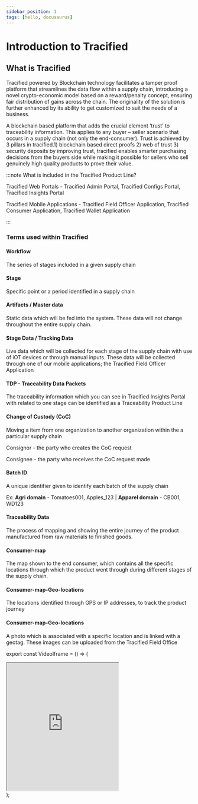 ```yaml
---
sidebar_position: 1
tags: [hello, docusaurus]
---
```


# Introduction to Tracified


## What is Tracified



<VideoIframe></VideoIframe>

Tracified powered by Blockchain technology facilitates a tamper proof platform that streamlines the data flow within a supply chain, introducing a novel crypto-economic model based on a reward/penalty concept, ensuring fair distribution of gains across the chain. The originality of the solution is further enhanced by its ability to get customized to suit the needs of a business. 

A blockchain based platform that adds the crucial element ‘trust’ to traceability information. This applies to any buyer – seller scenario that occurs in a supply chain (not only the end-consumer). Trust is achieved by 3 pillars in tracified.1) blockchain based direct proofs 2) web of trust 3) security deposits by improving trust, tracified enables smarter purchasing decisions from the buyers side while making it possible for sellers who sell genuinely high quality products to prove their value. 


:::note What is included in the Tracified Product Line?



Tracified Web Portals - Tracified Admin Portal, Tracified Configs Portal, Tracified Insights Portal

Tracified Mobile Applications - Tracified Field Officer Application, Tracified Consumer Application, Tracified Wallet Application


:::



### Terms used within Tracified



#### Workflow
The series of stages included in a given supply chain
 
####  Stage  
Specific point or a period identified in a supply chain 

####  Artifacts / Master data
 Static data which will be fed into the system. These data will not change throughout the entire supply chain.

#### Stage Data / Tracking Data 
Live data which will be collected for each stage of the supply  chain with use of iOT devices or through manual inputs. These data will be collected through one of our mobile applications; the Tracified Field Officer Application

####  TDP - Traceability Data Packets
The traceability information which you can see in Tracified Insights Portal with related to one stage can be identified as a Traceability Product Line

#### Change of Custody (CoC)
Moving a item from one organization to another organization within the a particular supply chain 

Consignor - the party who creates the CoC request

Consignee - the party who receives the CoC request made

#### Batch ID

 A unique identifier given to identify each batch of the supply chain
 
 Ex: 	**Agri domain** - Tomatoes001, Apples_123 |
	**Apparel domain** - CB001, WD123

#### Traceability Data

The process of mapping and showing the entire journey of the product manufactured from raw materials to finished goods.


#### Consumer-map

The map shown to the end consumer, which contains all the specific locations through which the product went through during different stages of the supply chain.

#### Consumer-map-Geo-locations

The locations identified through GPS or IP addresses, to track the product journey

#### Consumer-map-Geo-locations

A photo which is associated with a specific location and is linked with a geotag. These images can be uploaded from the Tracified Field Office


export const VideoIframe = () => (
  <div>
      <iframe width="60%" height="345" src="https://www.youtube.com/embed/d4WY6D_LkVg">
      </iframe>
  </div>
);

